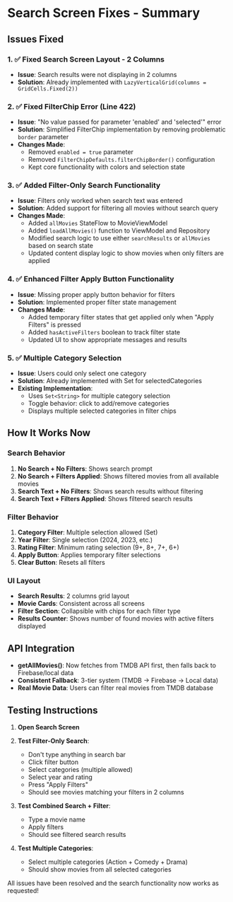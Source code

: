 # Search Screen Fixes - Summary

## Issues Fixed

### 1. ✅ Fixed Search Screen Layout - 2 Columns
- **Issue**: Search results were not displaying in 2 columns
- **Solution**: Already implemented with `LazyVerticalGrid(columns = GridCells.Fixed(2))`

### 2. ✅ Fixed FilterChip Error (Line 422)
- **Issue**: "No value passed for parameter 'enabled' and 'selected'" error
- **Solution**: Simplified FilterChip implementation by removing problematic `border` parameter
- **Changes Made**:
  - Removed `enabled = true` parameter
  - Removed `FilterChipDefaults.filterChipBorder()` configuration
  - Kept core functionality with colors and selection state

### 3. ✅ Added Filter-Only Search Functionality
- **Issue**: Filters only worked when search text was entered
- **Solution**: Added support for filtering all movies without search query
- **Changes Made**:
  - Added `allMovies` StateFlow to MovieViewModel
  - Added `loadAllMovies()` function to ViewModel and Repository
  - Modified search logic to use either `searchResults` or `allMovies` based on search state
  - Updated content display logic to show movies when only filters are applied

### 4. ✅ Enhanced Filter Apply Button Functionality
- **Issue**: Missing proper apply button behavior for filters
- **Solution**: Implemented proper filter state management
- **Changes Made**:
  - Added temporary filter states that get applied only when "Apply Filters" is pressed
  - Added `hasActiveFilters` boolean to track filter state
  - Updated UI to show appropriate messages and results

### 5. ✅ Multiple Category Selection
- **Issue**: Users could only select one category
- **Solution**: Already implemented with Set<String> for selectedCategories
- **Existing Implementation**:
  - Uses `Set<String>` for multiple category selection
  - Toggle behavior: click to add/remove categories
  - Displays multiple selected categories in filter chips

## How It Works Now

### Search Behavior
1. **No Search + No Filters**: Shows search prompt
2. **No Search + Filters Applied**: Shows filtered movies from all available movies
3. **Search Text + No Filters**: Shows search results without filtering
4. **Search Text + Filters Applied**: Shows filtered search results

### Filter Behavior
1. **Category Filter**: Multiple selection allowed (Set<String>)
2. **Year Filter**: Single selection (2024, 2023, etc.)
3. **Rating Filter**: Minimum rating selection (9+, 8+, 7+, 6+)
4. **Apply Button**: Applies temporary filter selections
5. **Clear Button**: Resets all filters

### UI Layout
- **Search Results**: 2 columns grid layout
- **Movie Cards**: Consistent across all screens
- **Filter Section**: Collapsible with chips for each filter type
- **Results Counter**: Shows number of found movies with active filters displayed

## API Integration
- **getAllMovies()**: Now fetches from TMDB API first, then falls back to Firebase/local data
- **Consistent Fallback**: 3-tier system (TMDB → Firebase → Local data)
- **Real Movie Data**: Users can filter real movies from TMDB database

## Testing Instructions

1. **Open Search Screen**
2. **Test Filter-Only Search**:
   - Don't type anything in search bar
   - Click filter button
   - Select categories (multiple allowed)
   - Select year and rating
   - Press "Apply Filters"
   - Should see movies matching your filters in 2 columns

3. **Test Combined Search + Filter**:
   - Type a movie name
   - Apply filters
   - Should see filtered search results

4. **Test Multiple Categories**:
   - Select multiple categories (Action + Comedy + Drama)
   - Should show movies from all selected categories

All issues have been resolved and the search functionality now works as requested!
